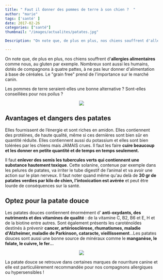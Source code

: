 ```yaml
---
title: " Faut il donner des pommes de terre à son chien ?  "
author: "marie"
tags: ['santé' ]
date: 2017-02-26
categories: ["santé"]
thumbnail: "/images/actualites/patates.jpg"

Description: "On note que, de plus en plus, nos chiens souffrent d'allergies alimentaires comme nous, au gluten par exemple. Nombreux sont aussi les humains dotés de compagnons à quatre pattes à ne pas leur donner d'alimentation à base de céréales. Le 'grain free' prend de l'importance sur le marché canin."

---
```


On note que, de plus en plus, nos chiens souffrent d'<b>allergies alimentaires</b> comme nous, au gluten par exemple. Nombreux sont aussi les humains, dotés de compagnons à quatre pattes, à ne pas leur donner d'alimentation à base de céréales. Le "grain free" prend de l'importance sur le marché canin.

Les pommes de terre seraient-elles une bonne alternative ? Sont-elles conseillées pour nos poilus ?






<p align="center"><img src="/images/actualites/can-dogs-eat-potatoes-02_0.jpg" class="img-responsive"></p>




## Avantages et dangers des patates ##

Elles fournissent de l’énergie et sont riches en amidon. Elles contiennent des protéines, de haute qualité, même si ces dernières sont bien sûr en quantité réduite. Elles contiennent aussi du potassium et elles sont bien tolérées par les chiens mais JAMAIS crues. Il faut les faire <b>cuire beaucoup et les donner en petite quantité et de temps en temps seulement.</b>

Il faut <b>enlever des semis les tubercules verts qui contiennent une substance hautement toxique</b>. Cette solanine, contenue par exemple dans les pelures de patates, va irriter le tube digestif de l’animal et va avoir une action sur le plan nerveux. Il faut noter quand même qu'au delà de <b>30 gr de patates verdies par kilo de chien, l'intoxication est avérée</b> et peut être lourde de conséquences sur la santé.



## Optez pour la patate douce ##
Les patates douces contiennent énormément d' <b>anti-oxydants, des nutriments et des vitamines de qualité</b> : de la vitamine C, B2, B6 et E, H et de la biotine entre autres.
Sont également présents les caroténoïdes destinés à prévenir <b>cancer, artériosclérose, rhumatismes,  maladie d'Alzheimer,  maladie de Parkinson,  cataracte,  vieillissement</b>...Les patates douces sont aussi une bonne source de minéraux comme le <b>manganèse, le folate, le cuivre, le fer...</b>





<p align="center"><img src="/images/actualites/Patate-douce-pour-chien.jpg" class="img-responsive"></p>

La patate douce se retrouve dans certaines marques de nourriture canine et elle est particulièrement recommandée pour nos compagnons allergiques ou hypersensibles !